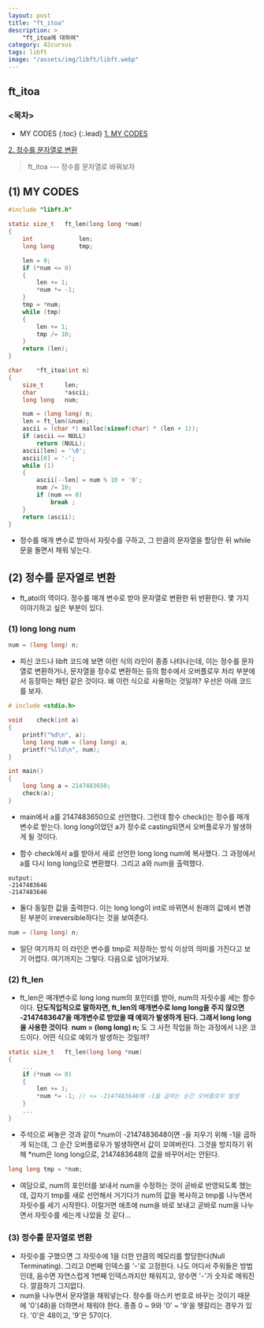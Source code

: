 ```yaml
---
layout: post
title: "ft_itoa"
description: >
    "ft_itoa에 대하여"
category: 42cursus
tags: libft
image: "/assets/img/libft/libft.webp"
---
```

## ft_itoa

### <목차>
* MY CODES
{:toc}
{:.lead}
[1. MY CODES](#1-my-codes)

[2. 정수를 문자열로 변환](#2-정수를-문자열로-변환)

> ft_itoa --- 정수를 문자열로 바꿔보자

## (1) MY CODES

~~~c
#include "libft.h"

static size_t	ft_len(long long *num)
{
	int				len;
	long long		tmp;

	len = 0;
	if (*num <= 0)
	{
		len += 1;
		*num *= -1;
	}
	tmp = *num;
	while (tmp)
	{
		len += 1;
		tmp /= 10;
	}
	return (len);
}

char	*ft_itoa(int n)
{
	size_t		len;
	char		*ascii;
	long long	num;

	num = (long long) n;
	len = ft_len(&num);
	ascii = (char *) malloc(sizeof(char) * (len + 1));
	if (ascii == NULL)
		return (NULL);
	ascii[len] = '\0';
	ascii[0] = '-';
	while (1)
	{
		ascii[--len] = num % 10 + '0';
		num /= 10;
		if (num == 0)
			break ;
	}
	return (ascii);
}
~~~
- 정수를 매개 변수로 받아서 자릿수를 구하고, 그 만큼의 문자열을 할당한 뒤 while문을 돌면서 채워 넣는다.

## (2) 정수를 문자열로 변환
- ft_atoi의 역이다. 정수를 매개 변수로 받아 문자열로 변환한 뒤 반환한다. 몇 가지 이야기하고 싶은 부분이 있다.

### (1) long long num
~~~c
num = (long long) n;
~~~
- 피신 코드나 libft 코드에 보면 이런 식의 라인이 종종 나타나는데, 이는 정수를 문자열로 변환하거나, 문자열을 정수로 변환하는 등의 함수에서 오버플로우 처리 부분에서 등장하는 패턴 같은 것이다. 왜 이런 식으로 사용하는 것일까? 우선은 아래 코드를 보자.

~~~c
# include <stdio.h>

void	check(int a)
{
	printf("%d\n", a);
	long long num = (long long) a;
	printf("%lld\n", num);
}

int	main()
{
	long long a = 2147483650;
	check(a);
}
~~~

- main에서 a를 2147483650으로 선언했다. 그런데 함수 check()는 정수를 매개 변수로 받는다. long long이었던 a가 정수로 casting되면서 오버플로우가 발생하게 될 것이다.

- 함수 check에서 a를 받아서 새로 선언한 long long num에 복사했다. 그 과정에서 a를 다시 long long으로 변환했다. 그리고 a와 num을 출력했다.

~~~plain
output:
-2147483646
-2147483646
~~~

- 둘다 동일한 값을 출력한다. 이는 long long이 int로 바뀌면서 원래의 값에서 변경된 부분이 irreversible하다는 것을 보여준다.

~~~c
num = (long long) n;
~~~

- 일단 여기까지 이 라인은 변수를 tmp로 저장하는 방식 이상의 의미를 가진다고 보기 어렵다. 여기까지는 그렇다. 다음으로 넘어가보자.

### (2) ft_len
- ft_len은 매개변수로 long long num의 포인터를 받아, num의 자릿수를 세는 함수이다. **단도직입적으로 말하자면, ft_len의 매개변수로 long long을 주지 않으면 -2147483647을 매개변수로 받았을 때 예외가 발생하게 된다. 그래서 long long을 사용한 것이다**. **num = (long long) n;** 도 그 사전 작업을 하는 과정에서 나온 코드이다. 어떤 식으로 예외가 발생하는 것일까?

~~~c
static size_t	ft_len(long long *num)
{
	...
	if (*num <= 0)
	{
		len += 1;
		*num *= -1; // <= -2147483648에 -1을 곱하는 순간 오버플로우 발생
	}
	...
}
~~~
- 주석으로 써놓은 것과 같이 *num이 -2147483648이면 -을 지우기 위해 -1을 곱하게 되는데, 그 순간 오버플로우가 발생하면서 값이 꼬여버린다. 그것을 방지하기 위해 *num은 long long으로, 2147483648의 값을 바꾸어서는 안된다.

~~~c
long long tmp = *num;
~~~
- 여담으로, num의 포인터를 보내서 num을 수정하는 것이 곧바로 반영되도록 했는데, 갑자기 tmp를 새로 선언해서 거기다가 num의 값을 복사하고 tmp를 나누면서 자릿수를 세기 시작한다. 이럴거면 애초에 num을 바로 보내고 곧바로 num을 나누면서 자릿수를 세는게 나았을 것 같다...

### (3) 정수를 문자열로 변환
- 자릿수를 구했으면 그 자릿수에 1을 더한 만큼의 메모리를 할당한다(Null Terminating). 그리고 0번째 인덱스를 '-'로 고정한다. 나도 어디서 주워들은 방법인데, 음수면 자연스럽게 1번째 인덱스까지만 채워지고, 양수면 '-'가 숫자로 메워진다. 깔끔하기 그지없다. 
- num을 나누면서 문자열을 채워넣는다. 정수를 아스키 번호로 바꾸는 것이기 때문에 '0'(48)을 더하면서 채워야 한다. 종종 0 ~ 9와 '0' ~ '9'을 헷갈리는 경우가 있다. '0'은 48이고, '9'은 57이다.